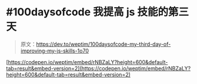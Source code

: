 # #100daysofcode 我提高 js 技能的第三天

> 原文：<https://dev.to/weptim/100daysofcode-my-third-day-of-improving-my-js-skills-1o70>

[https://codepen.io/weptim/embed/rNBZaLY?height=600&default-tab=result&embed-version=2](https://codepen.io/weptim/embed/rNBZaLY?height=600&default-tab=result&embed-version=2)